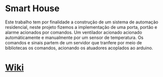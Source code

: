 # Smart House

Este trabalho tem por finalidade a construção de um sistema de automação residencial, neste projeto fizemos
                    a implementação de uma porta, portão e alarme acionados por comandos. Um ventilador acionado acionado
                    automáticamente e manualmente por um sensor de temperatura. Os comandos e sinais partem de um servidor
                    que tranfere por meio de bibliotecas os comandos, acionando os atuadores acoplados ao arduino.
                    
# [Wiki](https://lpbaiser.github.io/smarthouse/)
